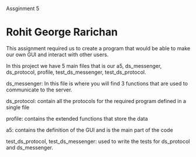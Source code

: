  Assginment 5
# Rohit George Rarichan 

This assignment required us to create a program that would be able to make our own GUI and interact with other users. 

In this project we have 5 main files that is our a5, ds_messenger, ds_protocol, profile, test_ds_messenger, test_ds_protocol. 

ds_messenger: In this file is where you will find 3 functions that are used to communicate to the server. 

ds_protocol: contain all the protocols for the required program defined in a single file

profile: contains the extended functions that store the data

a5: contains the definition of the GUI and is the main part of the code

test_ds_protocol, test_ds_messenger: used to write the tests for ds_protocol and ds_messenger.